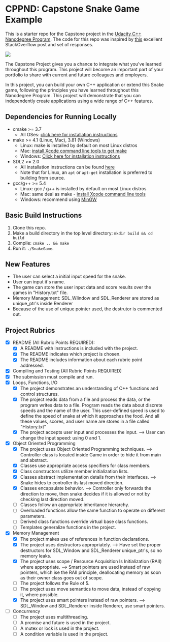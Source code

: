 # CPPND: Capstone Snake Game Example

This is a starter repo for the Capstone project in the [Udacity C++ Nanodegree Program](https://www.udacity.com/course/c-plus-plus-nanodegree--nd213). The code for this repo was inspired by [this](https://codereview.stackexchange.com/questions/212296/snake-game-in-c-with-sdl) excellent StackOverflow post and set of responses.

<img src="snake_game.gif"/>

The Capstone Project gives you a chance to integrate what you've learned throughout this program. This project will become an important part of your portfolio to share with current and future colleagues and employers.

In this project, you can build your own C++ application or extend this Snake game, following the principles you have learned throughout this Nanodegree Program. This project will demonstrate that you can independently create applications using a wide range of C++ features.

## Dependencies for Running Locally
* cmake >= 3.7
  * All OSes: [click here for installation instructions](https://cmake.org/install/)
* make >= 4.1 (Linux, Mac), 3.81 (Windows)
  * Linux: make is installed by default on most Linux distros
  * Mac: [install Xcode command line tools to get make](https://developer.apple.com/xcode/features/)
  * Windows: [Click here for installation instructions](http://gnuwin32.sourceforge.net/packages/make.htm)
* SDL2 >= 2.0
  * All installation instructions can be found [here](https://wiki.libsdl.org/Installation)
  * Note that for Linux, an `apt` or `apt-get` installation is preferred to building from source.
* gcc/g++ >= 5.4
  * Linux: gcc / g++ is installed by default on most Linux distros
  * Mac: same deal as make - [install Xcode command line tools](https://developer.apple.com/xcode/features/)
  * Windows: recommend using [MinGW](http://www.mingw.org/)

## Basic Build Instructions

1. Clone this repo.
2. Make a build directory in the top level directory: `mkdir build && cd build`
3. Compile: `cmake .. && make`
4. Run it: `./SnakeGame`.

## New Features
* The user can select a initial input speed for the snake.
* User can input it's name. 
* The game can store the user input data and score results over the games in "History.txt" file.
* Memory Management: SDL_WIindow and SDL_Renderer are stored as unique_ptr's inside Renderer
* Because of the use of unique pointer used, the destrutor is commented out. 


## Project Rubrics
* [x] README (All Rubric Points REQUIRED):
  * [x] A README with instructions is included with the project.
  * [x] The README indicates which project is chosen.
  * [x] The README includes information about each rubric point addressed.
* [x] Compiling and Testing (All Rubric Points REQUIRED)
* [x] The submission must compile and run.
* [x] Loops, Functions, I/O
  * [x] The project demonstrates an understanding of C++ functions and control structures.
  * [x] The project reads data from a file and process the data, or the program writes data to a file. Program reads the data about discrete speeds and the name of the user. This user-defined speed is used to define the speed of snake at which it approaches the food. And all these values, scores, and user name are stores in a file called "History.txt"
  * [x] The project accepts user input and processes the input. --> User can change the input speed: using 0 and 1. 
* [x] Object Oriented Programming
  * [x] The project uses Object Oriented Programming techniques. --> Controller class is located inside Game in order to hide it from main and abstract.
  * [x] Classes use appropriate access specifiers for class members. 
  * [x] Class constructors utilize member initialization lists.
  * [x] Classes abstract implementation details from their interfaces. --> Snake hides to controller its last moved direction.
  * [x] Classes encapsulate behavior. --> Controller only forwards the direction to move, then snake decides if it is allowed or not by checking last direction moved.
  * [ ] Classes follow an appropriate inheritance hierarchy.
  * [ ] Overloaded functions allow the same function to operate on different parameters.
  * [ ] Derived class functions override virtual base class functions.
  * [ ] Templates generalize functions in the project.
* [x] Memory Management
  * [x] The project makes use of references in function declarations.
  * [x] The project uses destructors appropriately. --> Have set the proper destructors for SDL_Window and SDL_Renderer unique_ptr's, so no memory leaks.
  * [x] The project uses scope / Resource Acquisition Is Initialization (RAII) where appropriate. --> Smart pointers are used instead of raw pointers, which ise the RAII principle, deallocating memory as soon as their owner class goes out of scope.
  * [ ] The project follows the Rule of 5. 
  * [ ] The project uses move semantics to move data, instead of copying it, where possible.
  * [x] The project uses smart pointers instead of raw pointers. -->  SDL_Window and SDL_Renderer inside Renderer, use smart pointers.
* [ ] Concurrency
  * [ ] The project uses multithreading.
  * [ ] A promise and future is used in the project.
  * [ ] A mutex or lock is used in the project.
  * [ ] A condition variable is used in the project.
